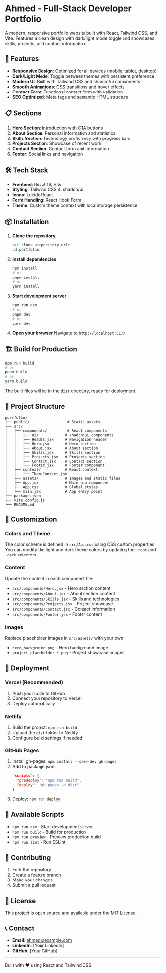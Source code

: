 # Ahmed - Full-Stack Developer Portfolio

A modern, responsive portfolio website built with React, Tailwind CSS, and Vite. Features a clean design with dark/light mode toggle and showcases skills, projects, and contact information.

## 🚀 Features

- **Responsive Design**: Optimized for all devices (mobile, tablet, desktop)
- **Dark/Light Mode**: Toggle between themes with persistent preference
- **Modern UI**: Built with Tailwind CSS and shadcn/ui components
- **Smooth Animations**: CSS transitions and hover effects
- **Contact Form**: Functional contact form with validation
- **SEO Optimized**: Meta tags and semantic HTML structure

## 📋 Sections

1. **Hero Section**: Introduction with CTA buttons
2. **About Section**: Personal information and statistics
3. **Skills Section**: Technology proficiency with progress bars
4. **Projects Section**: Showcase of recent work
5. **Contact Section**: Contact form and information
6. **Footer**: Social links and navigation

## 🛠️ Tech Stack

- **Frontend**: React 19, Vite
- **Styling**: Tailwind CSS 4, shadcn/ui
- **Icons**: Lucide React
- **Form Handling**: React Hook Form
- **Theme**: Custom theme context with localStorage persistence

## 📦 Installation

1. **Clone the repository**
   ```bash
   git clone <repository-url>
   cd portfolio
   ```

2. **Install dependencies**
   ```bash
   npm install
   # or
   pnpm install
   # or
   yarn install
   ```

3. **Start development server**
   ```bash
   npm run dev
   # or
   pnpm dev
   # or
   yarn dev
   ```

4. **Open your browser**
   Navigate to `http://localhost:5173`

## 🏗️ Build for Production

```bash
npm run build
# or
pnpm build
# or
yarn build
```

The built files will be in the `dist` directory, ready for deployment.

## 📁 Project Structure

```
portfolio/
├── public/                 # Static assets
├── src/
│   ├── components/         # React components
│   │   ├── ui/            # shadcn/ui components
│   │   ├── Header.jsx     # Navigation header
│   │   ├── Hero.jsx       # Hero section
│   │   ├── About.jsx      # About section
│   │   ├── Skills.jsx     # Skills section
│   │   ├── Projects.jsx   # Projects section
│   │   ├── Contact.jsx    # Contact section
│   │   └── Footer.jsx     # Footer component
│   ├── context/           # React context
│   │   └── ThemeContext.jsx
│   ├── assets/            # Images and static files
│   ├── App.jsx            # Main app component
│   ├── App.css            # Global styles
│   └── main.jsx           # App entry point
├── package.json
├── vite.config.js
└── README.md
```

## 🎨 Customization

### Colors and Theme
The color scheme is defined in `src/App.css` using CSS custom properties. You can modify the light and dark theme colors by updating the `:root` and `.dark` selectors.

### Content
Update the content in each component file:
- `src/components/Hero.jsx` - Hero section content
- `src/components/About.jsx` - About section content
- `src/components/Skills.jsx` - Skills and technologies
- `src/components/Projects.jsx` - Project showcase
- `src/components/Contact.jsx` - Contact information
- `src/components/Footer.jsx` - Footer content

### Images
Replace placeholder images in `src/assets/` with your own:
- `hero_background.png` - Hero background image
- `project_placeholder_*.png` - Project showcase images

## 🚀 Deployment

### Vercel (Recommended)
1. Push your code to GitHub
2. Connect your repository to Vercel
3. Deploy automatically

### Netlify
1. Build the project: `npm run build`
2. Upload the `dist` folder to Netlify
3. Configure build settings if needed

### GitHub Pages
1. Install gh-pages: `npm install --save-dev gh-pages`
2. Add to package.json:
   ```json
   "scripts": {
     "predeploy": "npm run build",
     "deploy": "gh-pages -d dist"
   }
   ```
3. Deploy: `npm run deploy`

## 📝 Available Scripts

- `npm run dev` - Start development server
- `npm run build` - Build for production
- `npm run preview` - Preview production build
- `npm run lint` - Run ESLint

## 🤝 Contributing

1. Fork the repository
2. Create a feature branch
3. Make your changes
4. Submit a pull request

## 📄 License

This project is open source and available under the [MIT License](LICENSE).

## 📞 Contact

- **Email**: ahmed@example.com
- **LinkedIn**: [Your LinkedIn]
- **GitHub**: [Your GitHub]

---

Built with ❤️ using React and Tailwind CSS 